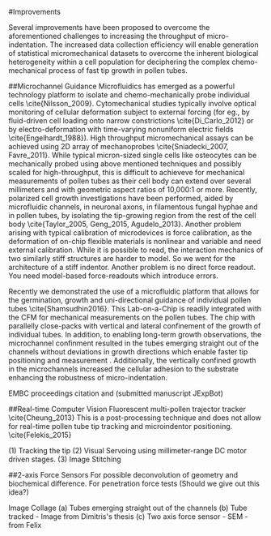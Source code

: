 #Improvements

Several improvements have been proposed to overcome the aforementioned challenges to increasing the throughput of micro-indentation. The increased data collection efficiency will enable generation of statistical micromechanical datasets to overcome the inherent biological heterogeneity within a cell population for deciphering the complex chemo-mechanical process of fast tip growth in pollen tubes. 

##Microchannel Guidance
Microfluidics has emerged as a powerful technology platform to isolate and chemo-mechanically probe individual cells \cite{Nilsson_2009}. Cytomechanical studies typically involve optical monitoring of cellular deformation subject to external forcing (for eg., by fluid-driven cell loading onto narrow constrictions \cite{Di_Carlo_2012} or by electro-deformation with time-varying nonuniform electric fields \cite{Engelhardt_1988}). High throughput micromechanical assays can be achieved using 2D array of mechanoprobes \cite{Sniadecki_2007, Favre_2011}. While typical micron-sized single cells like osteocytes can be mechanically probed using above mentioned techniques and possibly scaled for high-throughput, this is difficult to achieveve for mechanical measurements of pollen tubes as their cell body can extend over several millimeters and with geometric aspect ratios of 10,000:1  or more. Recently, polarized cell growth investigations have been performed, aided by microfluidic channels, in neuronal axons, in filamentous fungal hyphae and in pollen tubes, by isolating the tip-growing region from the rest of the cell body \cite{Taylor_2005, Geng_2015, Agudelo_2013}.  Another problem arising with typical calibration of microdevices is force calibration, as the deformation of on-chip flexible materials is nonlinear and variable and need external calibration. While it is possible to read, the interaction mechanics of two similarly stiff structures are harder to model. So we went for the architecture of a stiff indentor. Another problem is no direct force readout. You need model-based force-readouts which introduce errors. 

Recently we demonstrated the use of a microfluidic platform that  allows for the germination, growth and uni-directional guidance of individual pollen tubes \cite{Shamsudhin2016}. This Lab-on-a-Chip is readily integrated with the CFM for mechanical measurements on the pollen tubes. The chip with parallelly close-packs with vertical and lateral confinement of the growth of individual tubes. In addition, to enabling long-term growth observations, the microchannel confinment resulted in the tubes emerging straight out of the channels without deviations in growth directions which enable faster tip positioning and measurement . Additionally, the vertically confined growth in the microchannels increased the cellular adhesion to the substrate enhancing the robustness of micro-indentation. 

EMBC proceedings citation and (submitted manuscript JExpBot)

##Real-time Computer Vision
Fluorescent multi-pollen trajector tracker \cite{Cheung_2013} 
This is a post-processing technique and does not allow for real-time pollen tube tip tracking and microindentor positioning. 
\cite{Felekis_2015}

(1) Tracking the tip
(2) Visual Servoing using millimeter-range DC motor driven stages. 
(3) Image Stitching

##2-axis Force Sensors
For possible deconvolution of geometry and biochemical difference. 
For penetration force tests (Should we give out this idea?) 

Image Collage (a) Tubes emerging straight out of the channels (b) Tube tracked - Image from Dimitris's thesis (c) Two axis force sensor - SEM - from Felix